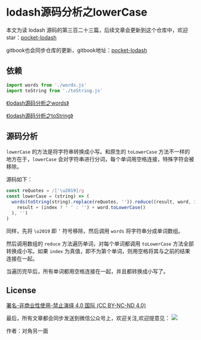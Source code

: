 # lodash源码分析之lowerCase

本文为读 lodash 源码的第三百二十三篇，后续文章会更新到这个仓库中，欢迎 star：[pocket-lodash](https://github.com/yeyuqiudeng/pocket-lodash)

gitbook也会同步仓库的更新，gitbook地址：[pocket-lodash](https://www.gitbook.com/book/yeyuqiudeng/pocket-lodash/details)

## 依赖

```javascript
import words from './words.js'
import toString from './toString.js'
```

[《lodash源码分析之words》](./words.md)

[《lodash源码分析之toString》](./toString.md)

## 源码分析

`lowerCase` 的方法是将字符串转换成小写。和原生的 `toLowerCase` 方法不一样的地方在于，`lowerCase` 会对字符串进行分词，每个单词用空格连接，特殊字符会被移除。

源码如下：

```javascript
const reQuotes = /['\u2019]/g
const lowerCase = (string) => (
  words(toString(string).replace(reQuotes, '')).reduce((result, word, index) => (
    result + (index ? ' ' : '') + word.toLowerCase()
  ), '')
)

```

同样，先将 `\u2019` 即 `’` 符号移除，然后调用 `words` 将字符串分成单词数组。

然后调用数组的 `reduce` 方法遍历单词，对每个单词都调用 `toLowerCase` 方法全部转换成小写。如果 `index` 为真值，即不为第个单词，则用空格将其与之前的结果连接在一起。

当遍历完毕后，所有单词都用空格连接在一起，并且都转换成小写了。

## License 

[署名-非商业性使用-禁止演绎 4.0 国际 (CC BY-NC-ND 4.0)](http://creativecommons.org/licenses/by-nc-nd/4.0/)

最后，所有文章都会同步发送到微信公众号上，欢迎关注,欢迎提意见：  ![](https://raw.githubusercontent.com/yeyuqiudeng/resource/master/images/qrcode_front-end-article.jpg) 

作者：对角另一面 

